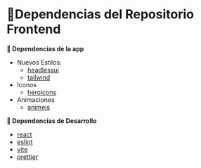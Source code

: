 # :rocket:Dependencias del Repositorio Frontend

**:pushpin: Dependencias de la app**  

- Nuevos Estilos:  
  - [headlessui](https://headlessui.com/)
  - [tailwind](https://tailwindcss.com/)
- Iconos
  - [heroicons](https://heroicons.com/)
- Animaciones
  - [animejs](https://animejs.com/)

**:pushpin: Dependencias de Desarrollo**
- [react](https://es.react.dev/)
- [eslint](https://eslint.org/)
- [vite](https://vite.dev/)
- [prettier](https://prettier.io/)

